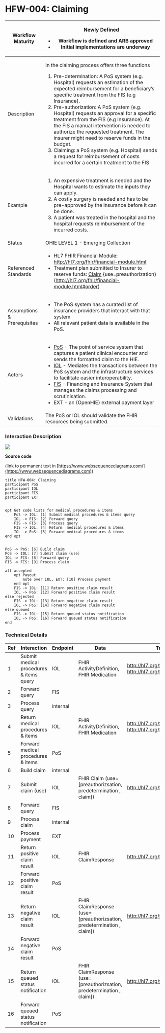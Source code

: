 # HFW-004: Claiming

| Workflow Maturity           | <p></p><p><img src="https://lh6.googleusercontent.com/Kxkqfa92YGW3mIOmWio0Twi4YLMA92z6mL1MuFzkx4AWS5CX5zbzWid5z4p2W-e6O66llKpaU0r6lzwyXfhbIiWmkVEuPDy6stX5x5L8uC2DkEXs6qUFX-7xxXTlb9hbkg" alt=""><br>Newly Defined </p><ul><li>Workflow is defined and ARB approved</li><li>Initial implementations are underway</li></ul>                                                                                                                                                                                                                                                                                                                                                                                                                                                                      |
| --------------------------- | ----------------------------------------------------------------------------------------------------------------------------------------------------------------------------------------------------------------------------------------------------------------------------------------------------------------------------------------------------------------------------------------------------------------------------------------------------------------------------------------------------------------------------------------------------------------------------------------------------------------------------------------------------------------------------------------------------------------------------------------------------------------------------------------------- |
| Description                 | <p>In the claiming process offers three functions </p><ol><li>Pre-determination: A PoS system (e.g. Hospital) requests an estimation of the expected reimbursement for a beneficiary’s specific treatment from the FIS (e.g Insurance). </li><li>Pre-authorization: A PoS system (e.g. Hospital) requests an approval for a specific treatment from the FIS (e.g Insurance). At the FIS a manual intervention is needed to authorize the requested treatment. The insurer might need to reserve funds in the budget.</li><li>Claiming: a PoS system (e.g. Hospital) sends a request for reimbursement of costs incurred for a certain treatment to the FIS</li></ol>                                                                                                                            |
| Example                     | <ol><li>An expensive treatment is needed and the Hospital wants to estimate the inputs they can apply. </li><li>A costly surgery is needed and has to be pre-approved by the insurance before it can be done. </li><li>A patient was treated in the hospital and the hospital requests reimbursement of the incurred costs.</li></ol>                                                                                                                                                                                                                                                                                                                                                                                                                                                           |
| Status                      | OHIE LEVEL 1 - Emerging Collection                                                                                                                                                                                                                                                                                                                                                                                                                                                                                                                                                                                                                                                                                                                                                              |
| Referenced Standards        | <ul><li>HL7 FHIR Financial Module: <a href="http://hl7.org/fhir/financial-module.html">http://hl7.org/fhir/financial-module.html</a></li><li>Treatment plan submitted to Insurer to reserve funds: <a href="http://hl7.org/fhir/claim.html">Claim</a> {use=preauthorization} (<a href="http://hl7.org/fhir/financial-module.html#order">http://hl7.org/fhir/financial-module.html#order</a>)</li></ul>                                                                                                                                                                                                                                                                                                                                                                                          |
| Assumptions & Prerequisites | <ul><li>The PoS system has a curated list of insurance providers that interact with that system </li><li>All relevant patient data is available in the PoS.</li></ul>                                                                                                                                                                                                                                                                                                                                                                                                                                                                                                                                                                                                                           |
| Actors                      | <ul><li><a href="https://guides.ohie.org/arch-spec/openhie-component-specifications-1/point-of-care-systems">PoS</a> - The point of service system that captures a patient clinical encounter and sends the formatted claim to the HIE. </li><li><a href="https://guides.ohie.org/arch-spec/openhie-component-specifications-1/openhie-interoperability-layer-iol">IOL</a> - Mediates the transactions between the PoS system and the infrastructure services to facilitate easier interoperability. </li><li><a href="https://guides.ohie.org/arch-spec/openhie-component-specifications-1/openhie-finance-and-insurance-service">FIS</a> - Financing and Insurance System that manages the claims processing and scrutinisation. </li><li>EXT - an (OpenHIE) external payment layer</li></ul> |
| Validations                 | The PoS or IOL should validate the FHIR resources being submitted.                                                                                                                                                                                                                                                                                                                                                                                                                                                                                                                                                                                                                                                                                                                              |

### Interaction Description

![](https://lh3.googleusercontent.com/1hcKyIWDVT39Q71qOsZWmx\_NyGPh7n3IIBiO\_TxjZ0W9Reu20ouS50xgTxnCguizWjPQFCcQZ36dxR3DSJCEHdcUP8mOmLHEsLxnxoFLyEgQFp5Bd-z0MTYWb\_aeWMQjcVj018Cq)

**Source code**

&#x20;(link to permanent text in [https://www.websequencediagrams.com/](https://www.websequencediagrams.com))

```
title HFW-004: Claiming
participant PoS
participant IOL
participant FIS
participant EXT


opt Get code lists for medical procedures & items
	PoS -> IOL: [1] Submit medical procedures & items query
	IOL -> FIS: [2] Forward query
	FIS -> FIS: [3] Process query
	FIS -> IOL: [4] Return  medical procedures & items
	IOL -> PoS: [5] Forward medical procedures & items
end opt
 

PoS -> PoS: [6] Build claim
PoS -> IOL: [7] Submit claim (use)
IOL -> FIS: [8] Forward query
FIS -> FIS: [9] Process claim

alt accepted
	opt Payout
    	note over IOL, EXT: [10] Process payment
	end opt
	FIS -> IOL: [11] Return positive claim result
	IOL -> PoS: [12] Forward positive claim result
else rejected
	FIS -> IOL: [13] Return negative claim result
	IOL -> PoS: [14] Forward negative claim result
else queued
	FIS -> IOL: [15] Return queued status notification
	IOL -> PoS: [16] Forward queued status notification
end
```

### Technical Details

| Ref | Interaction                             | Endpoint | Data                                                                    | Transaction Spec                                                                                                                                                                                    |
| --- | --------------------------------------- | -------- | ----------------------------------------------------------------------- | --------------------------------------------------------------------------------------------------------------------------------------------------------------------------------------------------- |
| 1   | Submit medical procedures & items query | IOL      | FHIR ActivityDefinition, FHIR Medication                                | <p><a href="http://hl7.org/fhir/R4/activitydefinition.htmlhttp://hl7.org/fhir/R4/medication.html">http://hl7.org/fhir/R4/activitydefinition.html<br>http://hl7.org/fhir/R4/medication.html </a></p> |
| 2   | Forward query                           | FIS      |                                                                         |                                                                                                                                                                                                     |
| 3   | Process query                           | internal |                                                                         |                                                                                                                                                                                                     |
| 4   | Return  medical procedures & items      | IOL      | FHIR ActivityDefinition, FHIR Medication                                | <p><a href="http://hl7.org/fhir/R4/activitydefinition.htmlhttp://hl7.org/fhir/R4/medication.html">http://hl7.org/fhir/R4/activitydefinition.html<br>http://hl7.org/fhir/R4/medication.html </a></p> |
| 5   | Forward medical procedures & items      | PoS      |                                                                         |                                                                                                                                                                                                     |
| 6   | Build claim                             | internal |                                                                         |                                                                                                                                                                                                     |
| 7   | Submit claim (use)                      | IOL      | FHIR Claim (use=\[preauthorizsation, predetermination , claim])         | [http://hl7.org/fhir/R4/claim.html ](http://hl7.org/fhir/R4/claim.html)                                                                                                                             |
| 8   | Forward query                           | FIS      |                                                                         |                                                                                                                                                                                                     |
| 9   | Process claim                           | internal |                                                                         |                                                                                                                                                                                                     |
| 10  | Process payment                         | EXT      |                                                                         |                                                                                                                                                                                                     |
| 11  | Return positive claim result            | IOL      | FHIR ClaimResponse                                                      | [http://hl7.org/fhir/R4/claimresponse.html ](http://hl7.org/fhir/R4/claimresponse.html)                                                                                                             |
| 12  | Forward positive claim result           | PoS      |                                                                         |                                                                                                                                                                                                     |
| 13  | Return negative claim result            | IOL      | FHIR ClaimResponse (use=\[preauthorizsation, predetermination , claim]) | [http://hl7.org/fhir/R4/claimresponse.html ](http://hl7.org/fhir/R4/claimresponse.html)                                                                                                             |
| 14  | Forward negative claim result           | PoS      |                                                                         |                                                                                                                                                                                                     |
| 15  | Return queued status notification       | IOL      | FHIR ClaimResponse (use=\[preauthorizsation, predetermination , claim]) | [http://hl7.org/fhir/R4/claimresponse.html ](http://hl7.org/fhir/R4/claimresponse.html)                                                                                                             |
| 16  | Forward queued status notification      | PoS      |                                                                         |                                                                                                                                                                                                     |

